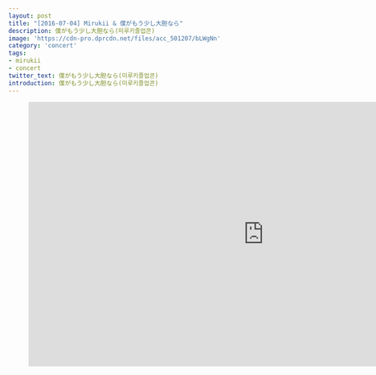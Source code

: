 ```yaml
---
layout: post
title: "[2016-07-04] Mirukii & 僕がもう少し大胆なら"
description: 僕がもう少し大胆なら(미루키졸업콘)
image: 'https://cdn-pro.dprcdn.net/files/acc_501207/bLWgNn'
category: 'concert'
tags:
- mirukii
- concert
twitter_text: 僕がもう少し大胆なら(미루키졸업콘)
introduction: 僕がもう少し大胆なら(미루키졸업콘)
---
```

<figure class="video_container">
<iframe width="936" height="526" src="http://serviceapi.nmv.naver.com/flash/convertIframeTag.nhn?vid=B903705F2A8282B860D3752E70292B539F21&outKey=V124ef200d5af341627403b3e44962227b24b78f0f177c2ddc0f83b3e44962227b24b" frameborder="no" scrolling="no" webkitallowfullscreen mozallowfullscreen allowfullscreen></iframe>
</figure>
